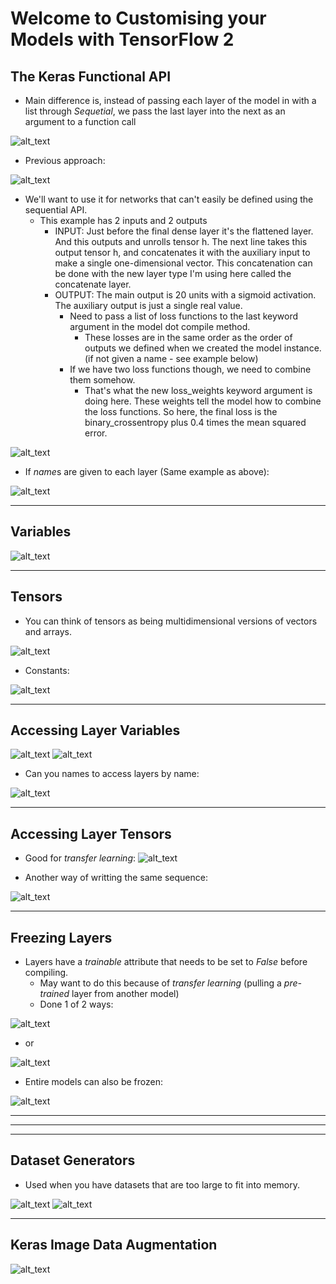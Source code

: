 # **Welcome to Customising your Models with TensorFlow 2**

## **The Keras Functional API**
- Main difference is, instead of passing each layer of the model in with a list through *Sequetial*, we pass the last layer into the next as an argument to a function call

![alt_text](./images/keras_api.JPG 'image')

- Previous approach:

![alt_text](./images/keras_api2.JPG 'image')

- We'll want to use it for networks that can't easily be defined using the sequential API.
    - This example has 2 inputs and 2 outputs
        - INPUT: Just before the final dense layer it's the flattened layer. And this outputs and unrolls tensor h. The next line takes this output tensor h, and concatenates it with the auxiliary input to make a single one-dimensional vector. This concatenation can be done with the new layer type I'm using here called the concatenate layer.
        - OUTPUT: The main output is 20 units with a sigmoid activation. The auxiliary output is just a single real value.
            - Need to pass a list of loss functions to the last keyword argument in the model dot compile method.
                - These losses are in the same order as the order of outputs we defined when we created the model instance. (if not given a name - see example below)
            - If we have two loss functions though, we need to combine them somehow.
                - That's what the new loss_weights keyword argument is doing here. These weights tell the model how to combine the loss functions. So here, the final loss is the binary_crossentropy plus 0.4 times the mean squared error.

![alt_text](./images/keras_api3.JPG 'image')

- If *name*s are given to each layer (Same example as above):

![alt_text](./images/keras_api4.JPG 'image')

<hr>

## **Variables**

![alt_text](./images/variable.JPG 'image')


<hr>

## **Tensors**
- You can think of tensors as being multidimensional versions of vectors and arrays.

![alt_text](./images/tensors.JPG 'image')

- Constants:

![alt_text](./images/variable2.JPG 'image')

<hr>

## **Accessing Layer Variables**
![alt_text](./images/accessing_model.JPG 'image')
![alt_text](./images/accessing_model2.JPG 'image')

- Can you names to access layers by name:

![alt_text](./images/accessing_model3.JPG 'image')

<hr>

## **Accessing Layer Tensors**
- Good for *transfer learning*:
![alt_text](./images/accessing_model5.JPG 'image')

- Another way of writting the same sequence:

![alt_text](./images/accessing_model6.JPG 'image')

<hr>

## **Freezing Layers**
- Layers have a *trainable* attribute that needs to be set to *False* before compiling. 
    - May want to do this because of *transfer learning* (pulling a *pre-trained* layer from another model)
    - Done 1 of 2 ways:


![alt_text](./images/freeze1.JPG 'image')

- or

![alt_text](./images/freeze2.JPG 'image')

- Entire models can also be frozen:

![alt_text](./images/freeze3.JPG 'image')


<hr>
<hr>
<hr>

## **Dataset Generators**
- Used when you have datasets that are too large to fit into memory.

![alt_text](./images/generator1.JPG 'image')
![alt_text](./images/generator2.JPG 'image')

<hr>

## **Keras Image Data Augmentation**
![alt_text](./images/generator3.JPG 'image')